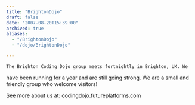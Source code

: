 ```yaml
---
title: "BrightonDojo"
draft: false
date: "2007-08-20T15:39:00"
archived: true
aliases:
  - "/BrightonDojo"
  - "/dojo/BrightonDojo"

---
```

    The Brighton Coding Dojo group meets fortnightly in Brighton, UK. We
have been running for a year and are still going strong. We are a small
and friendly group who welcome visitors!

See more about us at: codingdojo.futureplatforms.com
